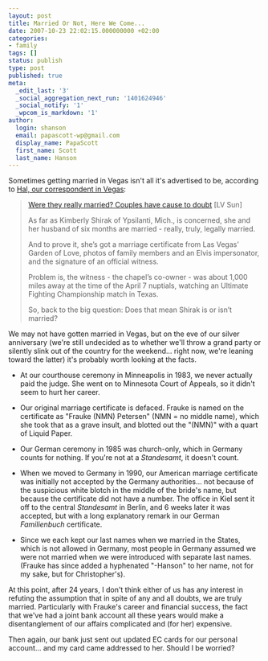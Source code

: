 ```yaml
---
layout: post
title: Married Or Not, Here We Come...
date: 2007-10-23 22:02:15.000000000 +02:00
categories:
- family
tags: []
status: publish
type: post
published: true
meta:
  _edit_last: '3'
  _social_aggregation_next_run: '1401624946'
  _social_notify: '1'
  _wpcom_is_markdown: '1'
author:
  login: shanson
  email: papascott-wp@gmail.com
  display_name: PapaScott
  first_name: Scott
  last_name: Hanson
---
```

<p>Sometimes getting married in Vegas isn't all it's advertised to be, according to <a href="http://halrager.org/WordPress/2007/10/23/so-are-they-married-or-not/">Hal, our correspondent in Vegas</a>:</p>
<blockquote><p>
  <a href="http://www.lasvegassun.com/sunbin/stories/sun/2007/oct/22/566682886.html">Were they really married? Couples have cause to doubt</a> [LV Sun]</p>
<p>  As far as Kimberly Shirak of Ypsilanti, Mich., is concerned, she and her husband of six months are married - really, truly, legally married.</p>
<p>  And to prove it, she&rsquo;s got a marriage certificate from Las Vegas&rsquo; Garden of Love, photos of family members and an Elvis impersonator, and the signature of an official witness.</p>
<p>  Problem is, the witness - the chapel&rsquo;s co-owner - was about 1,000 miles away at the time of the April 7 nuptials, watching an Ultimate Fighting Championship match in Texas.</p>
<p>  So, back to the big question: Does that mean Shirak is or isn&rsquo;t married?
</p></blockquote>
<p>We may not have gotten married in Vegas, but on the eve of our silver anniversary (we're still undecided as to whether we'll throw a grand party or silently slink out of the country for the weekend... right now, we're leaning toward the latter) it's probably worth looking at the facts.</p>
<ul>
<li>At our courthouse ceremony in Minneapolis in 1983, we never actually paid the judge. She went on to Minnesota Court of Appeals, so it didn't seem to hurt her career.</li>
<li>
<p>Our original marriage certificate is defaced. Frauke is named on the certificate as "Frauke (NMN) Petersen" (NMN = no middle name), which she took that as a grave insult, and blotted out the "(NMN)" with a quart of Liquid Paper.</p>
</li>
<li>
<p>Our German ceremony in 1985 was church-only, which in Germany counts for nothing. If you're not at a <em>Standesamt</em>, it doesn't count.</p>
</li>
<li>
<p>When we moved to Germany in 1990, our American marriage certificate was initially not accepted by the Germany authorities... not because of the suspicious white blotch in the middle of the bride's name, but because the certificate did not have a number. The office in Kiel sent it off to the central <em>Standesamt</em> in Berlin, and 6 weeks later it was accepted, but with a long explanatory remark in our German <em>Familienbuch</em> certificate.</p>
</li>
<li>
<p>Since we each kept our last names when we married in the States, which is not allowed in Germany, most people in Germany assumed we were not married when we were introduced with separate last names. (Frauke has since added a hyphenated "-Hanson" to her name, not for my sake, but for Christopher's).</p>
</li>
</ul>
<p>At this point, after 24 years, I don't think either of us has any interest in refuting the assumption that in spite of any and all doubts, we are truly married. Particularly with Frauke's career and financial success, the fact that we've had a joint bank account all these years would make a disentanglement of our affairs complicated and (for her) expensive.</p>
<p>Then again, our bank just sent out updated EC cards for our personal account... and my card came addressed to her. Should I be worried?</p>
